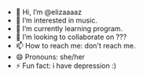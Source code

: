 - 👋 Hi, I’m @elizaaaaz
- 👀 I’m interested in music.
- 🌱 I’m currently learning program.
- 💞️ I’m looking to collaborate on ???
- 📫 How to reach me: don't reach me.
- 😄 Pronouns: she/her
- ⚡ Fun fact: i have depression :)

<!---
elizaaaaz/elizaaaaz is a ✨ special ✨ repository because its `README.md` (this file) appears on your GitHub profile.
You can click the Preview link to take a look at your changes.
--->
